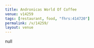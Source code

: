 ```yaml
---
title: Andronicas World Of Coffee
venue: v14259
tags: [restaurant, food, "fhrs:414720"]
permalink: /v/14259/
layout: venue
---
```

null